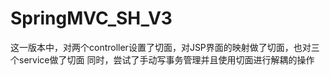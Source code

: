 # SpringMVC_SH_V3
这一版本中，对两个controller设置了切面，对JSP界面的映射做了切面，也对三个service做了切面
同时，尝试了手动写事务管理并且使用切面进行解耦的操作
